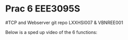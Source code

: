 # Prac 6 EEE3095S
#TCP and Webserver git repo
LXXHSI007 &amp; VBNREE001

Below is a sped up video of the 6 functions:

